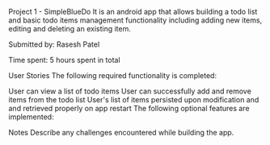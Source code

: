 Project 1 - SimpleBlueDo
It is an android app that allows building a todo list and basic todo items management functionality including adding new items, editing and deleting an existing item.

Submitted by: Rasesh Patel

Time spent: 5 hours spent in total

User Stories
The following required functionality is completed:

 User can view a list of todo items
 User can successfully add and remove items from the todo list
 User's list of items persisted upon modification and and retrieved properly on app restart
The following optional features are implemented:


Notes
Describe any challenges encountered while building the app.
